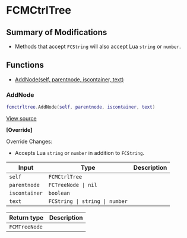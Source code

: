 # FCMCtrlTree

## Summary of Modifications
- Methods that accept `FCString` will also accept Lua `string` or `number`.

## Functions

- [AddNode(self, parentnode, iscontainer, text)](#addnode)

### AddNode

```lua
fcmctrltree.AddNode(self, parentnode, iscontainer, text)
```

[View source](https://github.com/finale-lua/lua-scripts/tree/master/src/mixin/FCMCtrlTree.lua#L31)

**[Override]**

Override Changes:
- Accepts Lua `string` or `number` in addition to `FCString`.

| Input | Type | Description |
| ----- | ---- | ----------- |
| `self` | `FCMCtrlTree` |  |
| `parentnode` | `FCTreeNode \| nil` |  |
| `iscontainer` | `boolean` |  |
| `text` | `FCString \| string \| number` |  |

| Return type | Description |
| ----------- | ----------- |
| `FCMTreeNode` |  |
